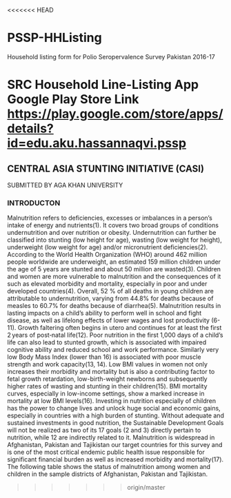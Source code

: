 <<<<<<< HEAD
# PSSP-HHListing
Household listing form for Polio Seropervalence Survey Pakistan 2016-17

SRC Household Line-Listing App Google Play Store Link
https://play.google.com/store/apps/details?id=edu.aku.hassannaqvi.pssp
=======
## CENTRAL ASIA STUNTING INITIATIVE (CASI) 
SUBMITTED BY AGA KHAN UNIVERSITY

### INTRODUCTON

Malnutrition refers to deficiencies, excesses or imbalances in a person’s intake of energy and nutrients(1). It covers two broad groups of conditions undernutrition and over nutrition or obesity. Undernutrition can further be classified into stunting (low height for age), wasting (low weight for height), underweight (low weight for age) and/or micronutrient deficiencies(2). According to the World Health Organization (WHO) around 462 million people worldwide are underweight, an estimated 159 million children under the age of 5 years are stunted and about 50 million are wasted(3). Children and women are more vulnerable to malnutrition and the consequences of it such as elevated morbidity and mortality, especially in poor and under developed countries(4). Overall, 52 % of all deaths in young children are attributable to undernutrition, varying from 44.8% for deaths because of measles to 60.7% for deaths because of diarrhea(5). Malnutrition results in lasting impacts on a child’s ability to perform well in school and fight disease, as well as lifelong effects of lower wages and lost productivity (6-11). Growth faltering often begins in utero and continues for at least the first 2 years of post‐natal life(12). Poor nutrition in the first 1,000 days of a child’s life can also lead to stunted growth, which is associated with impaired cognitive ability and reduced school and work performance.
Similarly very low Body Mass Index (lower than 16) is associated with poor muscle strength and work capacity(13, 14). Low BMI values in women not only increases their morbidity and mortality but is also a contributing factor to fetal growth retardation, low-birth-weight newborns and subsequently higher rates of wasting and stunting in their children(15). BMI mortality curves, especially in low-income settings, show a marked increase in mortality at low BMI levels(16). Investing in nutrition especially of children has the power to change lives and unlock huge social and economic gains, especially in countries with a high burden of stunting. Without adequate and sustained investments in good nutrition, the Sustainable Development Goals will not be realized as two of its 17 goals (2 and 3) directly pertain to nutrition, while 12 are indirectly related to it.
Malnutrition is widespread in Afghanistan, Pakistan and Tajikistan our target countries for this survey and is one of the most critical endemic public health issue responsible for significant financial burden as well as increased morbidity and mortality(17). The following table shows the status of malnutrition among women and children in the sample districts of Afghanistan, Pakistan and Tajikistan.
>>>>>>> origin/master
